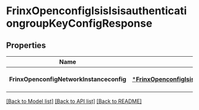 # FrinxOpenconfigIsisIsisauthenticationgroupKeyConfigResponse

## Properties
Name | Type | Description | Notes
------------ | ------------- | ------------- | -------------
**FrinxOpenconfigNetworkInstanceconfig** | [***FrinxOpenconfigIsisIsisauthenticationgroupKeyConfig**](frinx.openconfig.isis.isisauthenticationgroup.key.Config.md) |  | [optional] [default to null]

[[Back to Model list]](../README.md#documentation-for-models) [[Back to API list]](../README.md#documentation-for-api-endpoints) [[Back to README]](../README.md)


